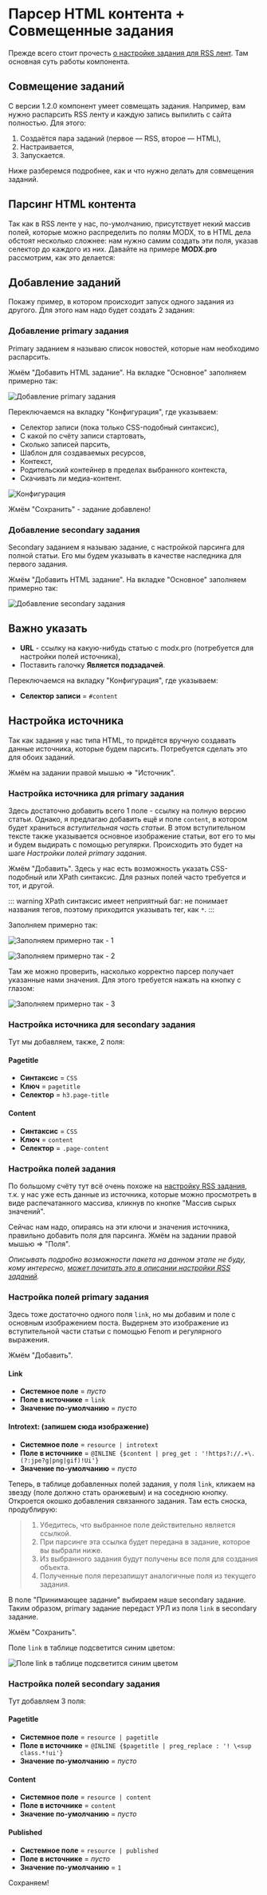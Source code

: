 # Парсер HTML контента + Совмещенные задания

Прежде всего стоит прочесть [о настройке задания для RSS лент][1]. Там основная суть работы компонента.

## Совмещение заданий

С версии 1.2.0 компонент умеет совмещать задания. Например, вам нужно распарсить RSS ленту и каждую запись выпилить с сайта полностью. Для этого:

1. Создаётся пара заданий (первое — RSS, второе — HTML),
2. Настраивается,
3. Запускается.

Ниже разберемся подробнее, как и что нужно делать для совмещения заданий.

## Парсинг HTML контента

Так как в RSS ленте у нас, по-умолчанию, присутствует некий массив полей, которые можно распределить по полям MODX, то в HTML дела обстоят несколько сложнее: нам нужно самим создать эти поля, указав селектор до каждого из них.
Давайте на примере **MODX.pro** рассмотрим, как это делается:

## Добавление заданий

Покажу пример, в котором происходит запуск одного задания из другого. Для этого нам надо будет создать 2 задания:

### Добавление primary задания

Primary заданием я называю список новостей, которые нам необходимо распарсить.

Жмём "Добавить HTML задание". На вкладке "Основное" заполняем примерно так:

![Добавление primary задания](https://file.modx.pro/files/c/d/b/cdb54b4b49d9bdd467620fce36b1197a.png)

Переключаемся на вкладку "Конфигурация", где указываем:

- Селектор записи (пока только CSS-подобный синтаксис),
- С какой по счёту записи стартовать,
- Сколько записей парсить,
- Шаблон для создаваемых ресурсов,
- Контекст,
- Родительский контейнер в пределах выбранного контекста,
- Скачивать ли медиа-контент.

![Конфигурация](https://file.modx.pro/files/d/d/6/dd6ef85bd35de1981a93c157af687fbb.png)

Жмём "Сохранить" - задание добавлено!

### Добавление secondary задания

Secondary заданием я называю задание, с настройкой парсинга для полной статьи. Его мы будем указывать в качестве наследника для первого задания.

Жмём "Добавить HTML задание". На вкладке "Основное" заполняем примерно так:

![Добавление secondary задания](https://file.modx.pro/files/e/9/1/e91f7ffe1b781107e7c1dbf89628c44a.png)

## Важно указать

- **URL** - ссылку на какую-нибудь статью с modx.pro (потребуется для настройки полей источника),
- Поставить галочку **Является подзадачей**.

Переключаемся на вкладку "Конфигурация", где указываем:

- **Селектор записи** = `#content`

## Настройка источника

Так как задания у нас типа HTML, то придётся вручную создавать данные источника, которые будем парсить. Потребуется сделать это для обоих заданий.

Жмём на задании правой мышью => "Источник".

### Настройка источника для primary задания

Здесь достаточно добавить всего 1 поле - ссылку на полную версию статьи. Однако, я предлагаю добавить ещё и поле `content`, в котором будет храниться *вступительная часть статьи*. В этом вступительном тексте также указывается основное изображение статьи, вот его то мы и будем выдирать с помощью регулярки. Происходить это будет на шаге *Настройки полей primary задания*.

Жмём "Добавить". Здесь у нас есть возможность указать CSS-подобный или XPath синтаксис. Для разных полей часто требуется и тот, и другой.

::: warning
XPath синтаксис имеет неприятный баг: не понимает названия тегов, поэтому приходится указывать тег, как `*`.
:::

Заполняем примерно так:

![Заполняем примерно так - 1](https://file.modx.pro/files/d/c/3/dc38d54e4946571622461392e2d2368f.png)

![Заполняем примерно так - 2](https://file.modx.pro/files/3/3/7/337516ec293102820a6daac7db844b45.png)

Там же можно проверить, насколько корректно парсер получает указанные нами значения. Для этого требуется нажать на кнопку с глазом:

![Заполняем примерно так - 3](https://file.modx.pro/files/8/7/4/8741e8d3cfae46ed929bb7587642913f.png)

### Настройка источника для secondary задания

Тут мы добавляем, также, 2 поля:

#### Pagetitle

- **Синтаксис** = `CSS`
- **Ключ** = `pagetitle`
- **Селектор** = `h3.page-title`

#### Content

- **Синтаксис** = `CSS`
- **Ключ** = `content`
- **Селектор** = `.page-content`

### Настройка полей задания

По большому счёту тут всё очень похоже на [настройку RSS задания][1], т.к. у нас уже есть данные из источника, которые можно просмотреть в виде распечатанного массива, кликнув по кнопке "Массив сырых значений".

Сейчас нам надо, опираясь на эти ключи и значения источника, правильно добавить поля для парсинга. Жмём на задании правой мышью => "Поля".

*Описывать подробно возможности пакета на данном этапе не буду, кому интересно, [может почитать это в описании настройки RSS заданий][1].*

### Настройка полей primary задания

Здесь тоже достаточно одного поля `link`, но мы добавим и поле с основным изображением поста. Выдернем это изображение из вступительной части статьи с помощью Fenom и регулярного выражения.

Жмём "Добавить".

#### Link

- **Системное поле** = *пусто*
- **Поле в источнике** = `link`
- **Значение по-умолчанию** = *пусто*

#### Introtext: (запишем сюда изображение)

- **Системное поле** = `resource | introtext`
- **Поле в источнике** = `@INLINE {$content | preg_get : '!https?://.+\.(?:jpe?g|png|gif)!Ui'}`
- **Значение по-умолчанию** = *пусто*

Теперь, в таблице добавленных полей задания, у поля `link`, кликаем на звезду (поле должно стать оранжевым) и на соседнюю кнопку. Откроется окошко добавления связанного задания. Там есть сноска, продублирую:

> 1. Убедитесь, что выбранное поле действительно является ссылкой.
> 2. При парсинге эта ссылка будет передана в задание, которое вы выбрали ниже.
> 3. Из выбранного задания будут получены все поля для создания объекта.
> 4. Полученные поля перезапишут аналогичные поля из текущего задания.

В поле "Принимающее задание" выбираем наше secondary задание. Таким образом, primary задание передаст УРЛ из поля `link` в secondary задание.

Жмём "Сохранить".

Поле `link` в таблице подсветится синим цветом:

![Поле link в таблице подсветится синим цветом](https://file.modx.pro/files/6/d/2/6d2b9a9c9d3b06f2dec962c7c480ddc1.png)

### Настройка полей secondary задания

Тут добавляем 3 поля:

#### Pagetitle

- **Системное поле** = `resource | pagetitle`
- **Поле в источнике** = `@INLINE {$pagetitle | preg_replace : '! \<sup class.*!ui'}`
- **Значение по-умолчанию** = *пусто*

#### Content

- **Системное поле** = `resource | content`
- **Поле в источнике** = `content`
- **Значение по-умолчанию** = *пусто*

#### Published

- **Системное поле** = `resource | published`
- **Поле в источнике** = *пусто*
- **Значение по-умолчанию** = `1`

Сохраняем!

[1]: /components/xparser/parser-rss

